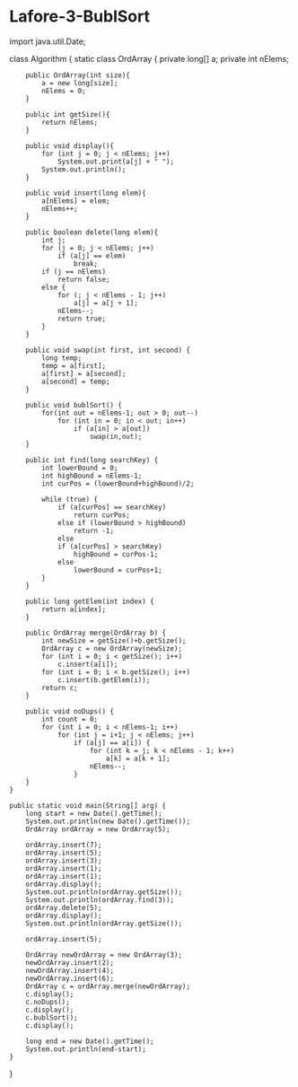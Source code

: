 # Lafore-3-BublSort

import java.util.Date;

class Algorithm {
    static class OrdArray {
        private long[] a;
        private int nElems;

        public OrdArray(int size){
            a = new long[size];
            nElems = 0;
        }

        public int getSize(){
            return nElems;
        }

        public void display(){
            for (int j = 0; j < nElems; j++)
                System.out.print(a[j] + " ");
            System.out.println();
        }

        public void insert(long elem){
            a[nElems] = elem;
            nElems++;
        }

        public boolean delete(long elem){
            int j;
            for (j = 0; j < nElems; j++)
                if (a[j] == elem)
                    break;
            if (j == nElems)
                return false;
            else {
                for (; j < nElems - 1; j++)
                    a[j] = a[j + 1];
                nElems--;
                return true;
            }
        }

        public void swap(int first, int second) {
            long temp;
            temp = a[first];
            a[first] = a[second];
            a[second] = temp;
        }

        public void bublSort() {
            for(int out = nElems-1; out > 0; out--)
                for (int in = 0; in < out; in++)
                    if (a[in] > a[out])
                        swap(in,out);
        }

        public int find(long searchKey) {
            int lowerBound = 0;
            int highBound = nElems-1;
            int curPos = (lowerBound+highBound)/2;

            while (true) {
                if (a[curPos] == searchKey)
                    return curPos;
                else if (lowerBound > highBound)
                    return -1;
                else
                if (a[curPos] > searchKey)
                    highBound = curPos-1;
                else
                    lowerBound = curPos+1;
            }
        }

        public long getElem(int index) {
            return a[index];
        }

        public OrdArray merge(OrdArray b) {
            int newSize = getSize()+b.getSize();
            OrdArray c = new OrdArray(newSize);
            for (int i = 0; i < getSize(); i++)
                c.insert(a[i]);
            for (int i = 0; i < b.getSize(); i++)
                c.insert(b.getElem(i));
            return c;
        }

        public void noDups() {
            int count = 0;
            for (int i = 0; i < nElems-1; i++)
                for (int j = i+1; j < nElems; j++)
                    if (a[j] == a[i]) {
                        for (int k = j; k < nElems - 1; k++)
                            a[k] = a[k + 1];
                        nElems--;
                    }
        }
    }

    public static void main(String[] arg) {
        long start = new Date().getTime();
        System.out.println(new Date().getTime());
        OrdArray ordArray = new OrdArray(5);

        ordArray.insert(7);
        ordArray.insert(5);
        ordArray.insert(3);
        ordArray.insert(1);
        ordArray.insert(1);
        ordArray.display();
        System.out.println(ordArray.getSize());
        System.out.println(ordArray.find(3));
        ordArray.delete(5);
        ordArray.display();
        System.out.println(ordArray.getSize());

        ordArray.insert(5);

        OrdArray newOrdArray = new OrdArray(3);
        newOrdArray.insert(2);
        newOrdArray.insert(4);
        newOrdArray.insert(6);
        OrdArray c = ordArray.merge(newOrdArray);
        c.display();
        c.noDups();
        c.display();
        c.bublSort();
        c.display();

        long end = new Date().getTime();
        System.out.println(end-start);
    }

}
